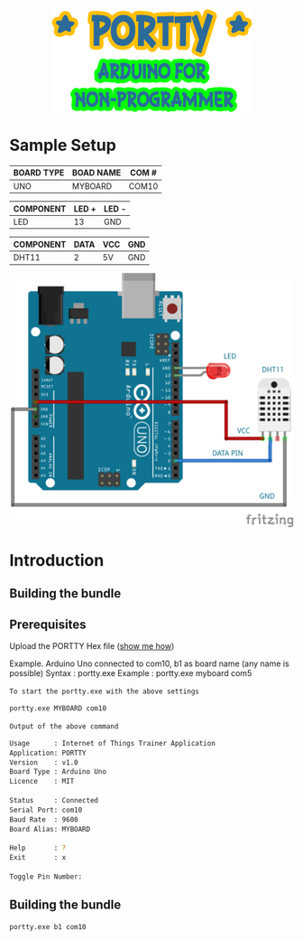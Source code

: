 <p align="center">
  <img src="https://github.com/krakenjriot/portty/blob/main/images/portty.png">
</p>

Sample Setup
============



| BOARD TYPE | BOAD NAME | COM # | 
| --------------- | --------------- | --------------- | 
| UNO     | MYBOARD | COM10 | 

| COMPONENT  |  LED + | LED - |
| --------------- | --------------- |  --------------- | 
| LED     | 13 | GND |


| COMPONENT	|  DATA | VCC	|	GND |
| --------------- | --------------- |  --------------- |   --------------- | 
| DHT11     | 2 | 5V | GND |


<img src="https://github.com/krakenjriot/portty/blob/main/images/led-sample.png" width="750" />    

Introduction 
============

Building the bundle
--------------------



Prerequisites 
--------------------
Upload the PORTTY Hex file  ([show me how](README-XLOADER.md))

Example. Arduino Uno connected to com10, b1 as board name (any name is possible)
Syntax     : portty.exe <board-name> <com-port>
Example    : portty.exe myboard com5
  
`To start the portty.exe with the above settings`

```sh
portty.exe MYBOARD com10
```

`Output of the above command`
```sh
Usage      : Internet of Things Trainer Application
Application: PORTTY
Version    : v1.0
Board Type : Arduino Uno
Licence    : MIT

Status     : Connected
Serial Port: com10
Baud Rate  : 9600
Board Alias: MYBOARD

Help       : ?
Exit       : x

Toggle Pin Number:
```

Building the bundle
--------------------

```sh
portty.exe b1 com10
```
 
 
 

 
 

 
